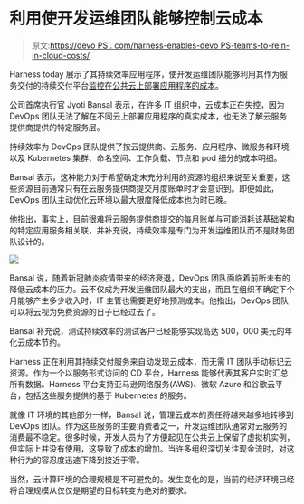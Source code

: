 # 利用使开发运维团队能够控制云成本

> 原文:[https://devo PS . com/harness-enables-devo PS-teams-to-rein-in-cloud-costs/](https://devops.com/harness-enables-devops-teams-to-rein-in-cloud-costs/)

Harness today 展示了其持续效率应用程序，使开发运维团队能够利用其作为服务交付的持续交付平台[监控在公共云上部署应用程序的成本](https://www.prnewswire.com/news-releases/harness-democratizes-cloud-cost-data-for-engineering-teams-with-continuous-efficiency-301072657.html)。

公司首席执行官 Jyoti Bansal 表示，在许多 IT 组织中，云成本正在失控，因为 DevOps 团队无法了解在不同云上部署应用程序的真实成本，也无法了解云服务提供商提供的特定服务层。

持续效率为 DevOps 团队提供了按云提供商、云服务、应用程序、微服务和环境以及 Kubernetes 集群、命名空间、工作负载、节点和 pod 细分的成本明细。

Bansal 表示，这种能力对于希望确定未充分利用的资源的组织来说至关重要，这些资源目前通常只有在云服务提供商提交月度账单时才会意识到。即便如此，DevOps 团队主动优化云环境以最大限度降低成本也为时已晚。

他指出，事实上，目前很难将云服务提供商提交的每月账单与可能消耗该基础架构的特定应用服务相关联，并补充说，持续效率是专门为开发运维团队而不是财务团队设计的。

![](../Images/15c7d2cf5b20f671173ceaae01b70a1e.png)

Bansal 说，随着新冠肺炎疫情带来的经济衰退，DevOps 团队面临着前所未有的降低云成本的压力。云不仅成为开发运维团队最大的支出，而且在组织不确定下个月能够产生多少收入时，IT 主管也需要更好地预测成本。他指出，DevOps 团队可以将云视为免费资源的日子已经过去了。

Bansal 补充说，测试持续效率的测试客户已经能够实现高达 500，000 美元的年化云成本节约。

Harness 正在利用其持续交付服务来自动发现云成本，而无需 IT 团队手动标记云资源。作为一个以服务形式访问的 CD 平台，Harness 能够代表其客户实时汇总所有数据。Harness 平台支持亚马逊网络服务(AWS)、微软 Azure 和谷歌云平台，包括这些服务提供的基于 Kubernetes 的服务。

就像 IT 环境的其他部分一样，Bansal 说，管理云成本的责任将越来越多地转移到 DevOps 团队。作为这些服务的主要消费者之一，开发运维团队通常对云服务的消费最不稳定。很多时候，开发人员为了方便起见在公共云上保留了虚拟机实例，但实际上并没有使用，这导致了成本的增加。当许多组织深切关注现金流时，对这种行为的容忍度迅速下降到接近于零。

当然，云计算环境的合理规模是不可避免的。发生变化的是，当前的经济环境已经将合理规模从仅仅是期望的目标转变为绝对的要求。